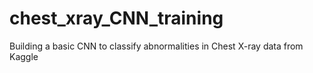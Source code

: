 # chest_xray_CNN_training
Building a basic CNN to classify abnormalities in Chest X-ray data from Kaggle
